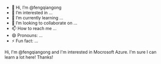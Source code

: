 - 👋 Hi, I’m @fengqiangong
- 👀 I’m interested in ...
- 🌱 I’m currently learning ...
- 💞️ I’m looking to collaborate on ...
- 📫 How to reach me ...
- 😄 Pronouns: ...
- ⚡ Fun fact: ...

<!---
fengqiangong/fengqiangong is a ✨ special ✨ repository because its `README.md` (this file) appears on your GitHub profile.
You can click the Preview link to take a look at your changes.
--->Hi, I'm @fengqiangong and I'm interested in Mocrosoft Azure. I'm sure I can learn a lot here! Thanks!

